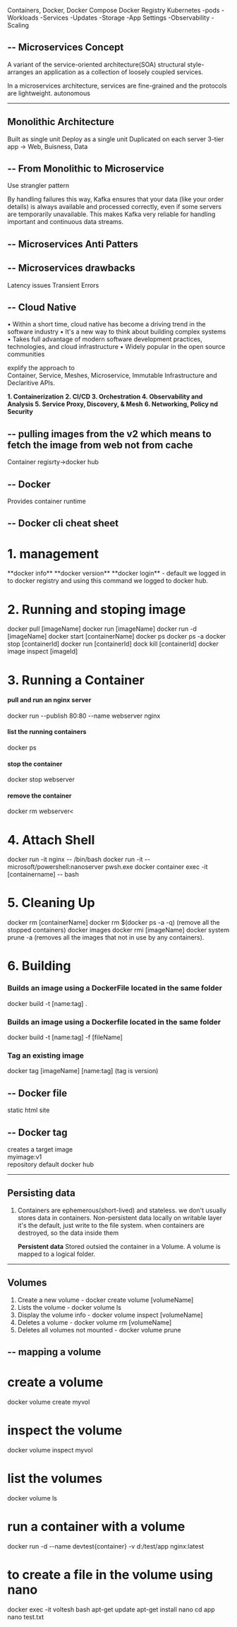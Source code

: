 Containers, Docker, Docker Compose
Docker Registry
Kubernetes
-pods
-Workloads
-Services
-Updates
-Storage
-App Settings
-Observability
-Scaling

--
Microservices Concept
--
A variant of the service-oriented architecture(SOA) structural style-arranges an application as a collection of loosely coupled services.

In a microservices architecture, services are fine-grained and the protocols are lightweight.
autonomous

---
Monolithic Architecture
--

Built as single unit
Deploy as a single unit
Duplicated on each server
3-tier app -> Web, Buisness, Data

--
From Monolithic to Microservice
--
Use strangler pattern

By handling failures this way, Kafka ensures that your data (like your order details) is always available and processed correctly, even if some servers are temporarily unavailable. This makes Kafka very reliable for handling important and continuous data streams.

--
Microservices Anti Patters
--

--
Microservices drawbacks
--
Latency issues
Transient Errors

--
Cloud Native
--
• Within a short time, cloud native has become a driving trend in the software industry
• It's a new way to think about building complex systems
• Takes full advantage of modern software development practices, technologies, and cloud infrastructure
• Widely popular in the open source communities

explify the approach to <br>
Container, Service, Meshes, Microservice, Immutable Infrastructure and Declaritive APIs.

<b>1. Containerization</b>
<b>2. CI/CD </b>
<b>3. Orchestration </b>
<b>4. Observability and Analysis </b>
<b>5. Service Proxy, Discovery, & Mesh</b>
<b>6. Networking, Policy nd Security</b>

--
pulling images from the v2 which means to fetch the image from web not from cache
--

Container regisrty->docker hub

--
Docker
--
Provides container runtime

--
Docker cli cheat sheet 
--
<h1>1. management </h1>
**docker info**
**docker version**
**docker login** - default we logged in to docker registry and using this command we logged to docker hub.

<h1>2. Running and stoping image</h1>
docker pull [imageName]
docker run [imageName]
docker run -d [imageName]
docker start [containerName]
docker ps
docker ps -a 
docker stop [containerId]
docker run [containerId]
dock kill [containerId]
docker image inspect [imageId]

<h1>3. Running a Container</h1>
<h4>pull and run an nginx server</h4>
docker run --publish 80:80 --name webserver nginx

<h4>list the running containers</h4>
docker ps

<h4>stop the container</h4>
docker stop webserver

<h4>remove the container</h4>
docker rm webserver<

<h1>4. Attach Shell</h1>
docker run -it nginx -- /bin/bash
docker run -it --microsoft/powershell:nanoserver pwsh.exe
docker container exec -it [containername] -- bash

<h1>5. Cleaning Up</h1>
docker rm [containerName]
docker rm $(docker ps -a -q) (remove all the stopped containers)
docker images
docker rmi [imageName]
docker system prune -a (removes all the images that not in use by any containers).

<h1>6. Building</h1>
<h3>Builds an image using a DockerFile located in the same folder</h3>
docker build -t [name:tag] .
<h3>Builds an image using a Dockerfile located in the same folder</h3>
docker build -t [name:tag] -f [fileName]
<h3>Tag an existing image</h3>
docker tag [imageName] [name:tag] (tag is version)

--
Docker file
--
static html site

--
Docker tag
--
creates a target image<br>
myimage:v1<br>
repository default docker hub 
 
---
Persisting data
---
 1. Containers are ephemerous(short-lived) and stateless.
     we don't usually stores data in containers.
     Non-persistent data
    locally on writable layer
    it's the default, just write to the file system.
    when containers are destroyed,  so the data inside them

    **Persistent data**
    Stored outsied the container in a Volume.
    A volume is mapped to a logical folder.

---
Volumes
--
1. Create a new volume - docker create volume [volumeName]
2. Lists the volume - docker volume ls
3. Display the volume info - docker volume inspect [volumeName]
4. Deletes a volume - docker volume rm [volumeName]
5. Deletes all volumes not mounted - docker volume prune

--
mapping a volume
--
# create a volume<br>
docker volume create myvol

# inspect the volume<br>
docker volume inspect myvol

# list the volumes<br>
docker volume ls

# run a container with a volume 
docker run -d --name devtest{container}  -v d:/test/app nginx:latest

# to create a file in the volume using nano
docker exec -it voltesh bash 
apt-get update
apt-get install nano
cd app
nano test.txt
 
 


 
